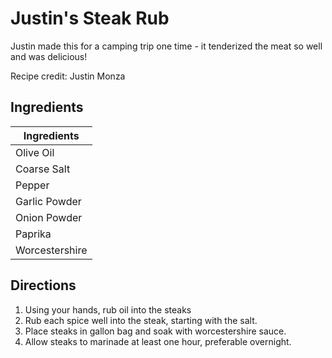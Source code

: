 # Justin's Steak Rub

Justin made this for a camping trip one time - it tenderized the meat so well and was delicious!

Recipe credit: Justin Monza

## Ingredients

| Ingredients |
|--|
| Olive Oil |
| Coarse Salt |
| Pepper |
| Garlic Powder |
| Onion Powder |
| Paprika |
| Worcestershire |

## Directions

1. Using your hands, rub oil into the steaks
2. Rub each spice well into the steak, starting with the salt.
3. Place steaks in gallon bag and soak with worcestershire sauce.
4. Allow steaks to marinade at least one hour, preferable overnight.
